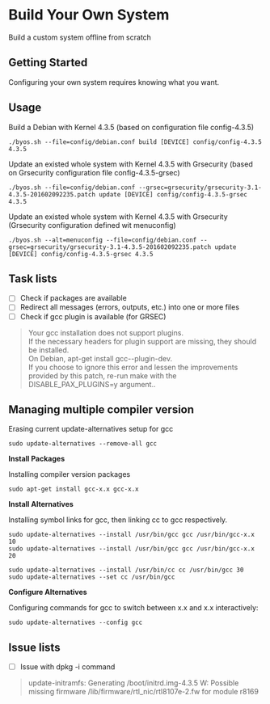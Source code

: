 # Build Your Own System 

Build a custom system offline from scratch

## Getting Started

Configuring your own system requires knowing what you want.

## Usage

Build a Debian with Kernel 4.3.5 (based on configuration file config-4.3.5)
```
./byos.sh --file=config/debian.conf build [DEVICE] config/config-4.3.5 4.3.5
```
Update an existed whole system with Kernel 4.3.5 with Grsecurity (based on Grsecurity configuration file config-4.3.5-grsec)
```
./byos.sh --file=config/debian.conf --grsec=grsecurity/grsecurity-3.1-4.3.5-201602092235.patch update [DEVICE] config/config-4.3.5-grsec 4.3.5
```
Update an existed whole system with Kernel 4.3.5 with Grsecurity (Grsecurity configuration defined wit menuconfig)
```
./byos.sh --alt=menuconfig --file=config/debian.conf --grsec=grsecurity/grsecurity-3.1-4.3.5-201602092235.patch update [DEVICE] config/config-4.3.5-grsec 4.3.5
```

## Task lists

- [ ] Check if packages are available
- [ ] Redirect all messages (errors, outputs, etc.) into one or more files
- [ ] Check if gcc plugin is available (for GRSEC)

> Your gcc installation does not support plugins.  
> If the necessary headers for plugin support are missing, they should be installed.  
> On Debian, apt-get install gcc-<ver>-plugin-dev.  
> If you choose to ignore this error and lessen the improvements provided by this patch, re-run make with the DISABLE_PAX_PLUGINS=y argument..

## Managing multiple compiler version

Erasing current update-alternatives setup for gcc

```
sudo update-alternatives --remove-all gcc 
```

**Install Packages**

Installing compiler version packages

```
sudo apt-get install gcc-x.x gcc-x.x
```

**Install Alternatives**

Installing symbol links for gcc, then linking cc to gcc respectively.

```
sudo update-alternatives --install /usr/bin/gcc gcc /usr/bin/gcc-x.x 10
sudo update-alternatives --install /usr/bin/gcc gcc /usr/bin/gcc-x.x 20

sudo update-alternatives --install /usr/bin/cc cc /usr/bin/gcc 30
sudo update-alternatives --set cc /usr/bin/gcc
```

**Configure Alternatives**

Configuring commands for gcc to switch between x.x and x.x interactively:

```
sudo update-alternatives --config gcc
```

## Issue lists

- [ ] Issue with dpkg -i command

> update-initramfs: Generating /boot/initrd.img-4.3.5
> W: Possible missing firmware /lib/firmware/rtl_nic/rtl8107e-2.fw for module r8169

